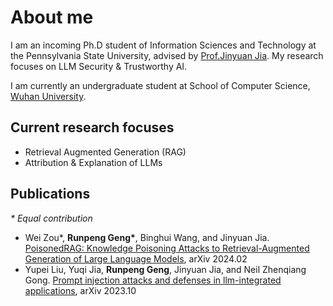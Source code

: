 # About me

I am an incoming Ph.D student of Information Sciences and Technology at the Pennsylvania State University, advised by [Prof.Jinyuan Jia](https://jinyuan-jia.github.io/). My research focuses on LLM Security & Trustworthy AI.

I am currently an undergraduate student at School of Computer Science, [Wuhan University](https://www.whu.edu.cn/).



## Current research focuses

* Retrieval Augmented Generation (RAG)
* Attribution & Explanation of LLMs



## Publications

*\* Equal contribution*

* Wei Zou\*, **Runpeng Geng\***, Binghui Wang, and Jinyuan Jia. [PoisonedRAG: Knowledge Poisoning Attacks to Retrieval-Augmented Generation of Large Language Models](https://arxiv.org/abs/2402.07867), arXiv 2024.02
* Yupei Liu, Yuqi Jia, **Runpeng Geng**, Jinyuan Jia, and Neil Zhenqiang Gong. [Prompt injection attacks and defenses in llm-integrated applications](https://arxiv.org/abs/2310.12815), arXiv 2023.10




